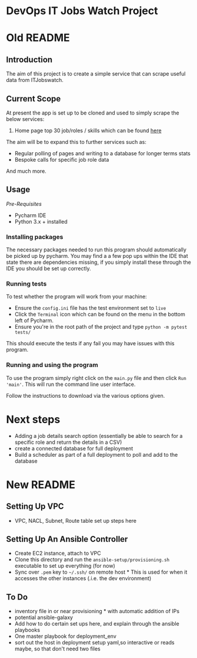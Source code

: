 # DevOps IT Jobs Watch Project

# Old README

## Introduction
The aim of this project is to create a simple service that can scrape useful data from ITJobswatch.

## Current Scope
At present the app is set up to be cloned and used to simply scrape the below services:

1. Home page top 30 job/roles / skills which can be found [here]()

The aim will be to expand this to further services such as:

* Regular polling of pages and writing to a database for longer terms stats
* Bespoke calls for specific job role data

And much more.

## Usage
_Pre-Requisites_
* Pycharm IDE
* Python 3.x + installed

### Installing packages
The necessary packages needed to run this program should automatically be picked up by pycharm. You may find a a few pop ups within the IDE that state there are dependencies missing, if you simply install these through the IDE you should be set up correctly.

### Running tests

To test whether the program will work from your machine:

 * Ensure the `config.ini` file has the test environment set to `live`
 * Click the `Terminal` icon which can be found on the menu in the bottom left of Pycharm.
* Ensure you're in the root path of the project and type `python -m pytest tests/`

This should execute the tests if any fail you may have issues with this program.

### Running and using the program
To use the program simply right click on the `main.py` file and then click `Run 'main'`. This will run the command line user interface.

Follow the instructions to download via the various options given.

# Next steps
* Adding a job details search option (essentially be able to search for a specific role and return the details in a CSV)
* create a connected database for full deployment
* Build a scheduler as part of a full deployment to poll and add to the database


# New README

## Setting Up VPC

* VPC, NACL, Subnet, Route table set up steps here

## Setting Up An Ansible Controller

* Create EC2 instance, attach to VPC
* Clone this directory and run the `ansible-setup/provisioning.sh` executable to set up everything (for now)
* Sync over `.pem` key to `~/.ssh/` on remote host
		* This is used for when it accesses the other instances (.i.e. the dev environment)


## To Do
* inventory file in or near provisioning
		* with automatic addition of IPs
* potential ansible-galaxy
* Add how to do certain set ups here, and explain through the ansible playbooks
* One master playbook for deployment_env
* sort out the host in deployment setup yaml,so interactive or reads maybe, so that don't need two files
